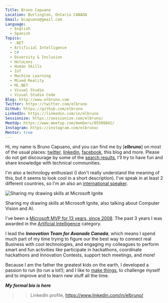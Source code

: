 ```yaml
---
Title: Bruno Capuano
Location: Burlington, Ontario CANADA
Email: bcapuano@gmail.com
Language:
  - English
  - Spanish
Topics:
  - .NET
  - Artificial Intelligence
  - C#
  - Diversity & Inclusion
  - HoloLens
  - Human Skills
  - IoT
  - Machine Learning
  - Mixed Reality
  - ML.NET
  - Visual Studio
  - Visual Studio Code
Blog: http://www.elbruno.com
Twitter: https://twitter.com/elbruno
GitHub: https://github.com/elbruno
LinkedIn: https://linkedin.com/in/elbruno
Sessionize: https://sessionize.com/elbruno/
MeetUp: https://www.meetup.com/members/85509042/
Instagram: https://instagram.com/elbrunoc
Mentor: true
---
```

Hi, my name is Bruno Capuano, and you can find me by [***elbruno***] on most of the usual places: [twitter](http://twitter.com/elbruno), [linkedin](https://www.linkedin.com/in/elbruno/), [facebook](http://facebook.com/elbrunoweb/), this blog and more. Please do not get discourage by some of the [search results](https://www.google.com/search?q=bruno+capuano&source=lnms), I'll try to have fun and share knowledge with technical communities.

I'm also a technology enthusiast (I don't really understand the meaning of this, but it seems to look cool in a short description). I've speak in at least 2 different countries, so I'm an also an [international speaker](https://elbruno.com/tag/event/).

![Sharing my drawing skills at Microsoft Ignite](https://brunocapuano.files.wordpress.com/2020/01/bruno-drawing-skills.png?w=1024)

Sharing my drawing skills at Microsoft Ignite, also talking about Computer Vision and AI.

I've been a [Microsoft MVP for 13 years, since 2008](https://mvp.microsoft.com/en-us/PublicProfile/4014166). The past 3 years I was awarded in the [Artificial Intelligence](https://elbruno.com/tag/ai/) category.

I lead the ***Innovation Team for Avanade Canada***, which means I spend much part of my time trying to figure our the best way to connect real Business with cool technologies, and engaging my colleagues to perform smart and fun activities like participate in hackathons, coordinate hackathons and Innovation Contests, support tech meetings, and more!

Because I am the father the greatest kids on the earth, I developed a passion to run (to run a lot!); and I like to [make things](https://elbruno.com/tag/raspberry-pi/), to challenge myself and to improve and to learn new stuff all the time.

***My formal bio is here***

>> LinkedIn profile, <https://www.linkedin.com/in/elbruno/>
